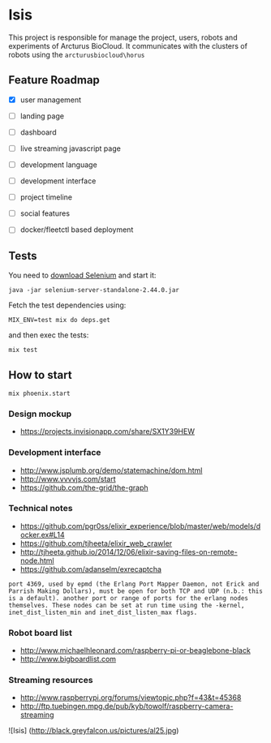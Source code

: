 Isis
=====

This project is responsible for manage the project, users, robots and experiments of Arcturus BioCloud.
It communicates with the clusters of robots using the `arcturusbiocloud\horus`

## Feature Roadmap

  - [x] user management
  - [ ] landing page
  - [ ] dashboard
  - [ ] live streaming javascript page 
  - [ ] development language
  - [ ] development interface
  - [ ] project timeline
  - [ ] social features
  - [ ] docker/fleetctl based deployment


## Tests

You need to [download Selenium](http://docs.seleniumhq.org/download/) and start it:

```
java -jar selenium-server-standalone-2.44.0.jar
```

Fetch the test dependencies using:
```
MIX_ENV=test mix do deps.get
```
and then exec the tests:
```
mix test
```

    
## How to start
    mix phoenix.start
    

### Design mockup
  * https://projects.invisionapp.com/share/SX1Y39HEW

    
### Development interface
  * http://www.jsplumb.org/demo/statemachine/dom.html
  * http://www.vvvvjs.com/start
  * https://github.com/the-grid/the-graph


### Technical notes
  * https://github.com/pgr0ss/elixir_experience/blob/master/web/models/docker.ex#L14
  * https://github.com/tjheeta/elixir_web_crawler
  * http://tjheeta.github.io/2014/12/06/elixir-saving-files-on-remote-node.html
  * https://github.com/adanselm/exrecaptcha

`port 4369, used by epmd (the Erlang Port Mapper Daemon, not Erick and Parrish Making Dollars), must be open for both TCP and UDP (n.b.: this is a default). another port or range of ports for the erlang nodes themselves. These nodes can be set at run time using the -kernel, inet_dist_listen_min and inet_dist_listen_max flags.`


### Robot board list
  * http://www.michaelhleonard.com/raspberry-pi-or-beaglebone-black
  * http://www.bigboardlist.com

  
### Streaming resources
  * http://www.raspberrypi.org/forums/viewtopic.php?f=43&t=45368
  * http://ftp.tuebingen.mpg.de/pub/kyb/towolf/raspberry-camera-streaming
  
  
![Isis] (http://black.greyfalcon.us/pictures/al25.jpg)